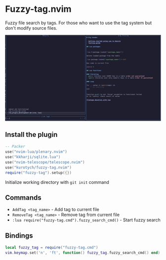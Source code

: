 # Fuzzy-tag.nvim

Fuzzy file search by tags.
For those who want to use the tag system but don't modify source files.

![d](demo.png)

## Install the plugin
```lua
-- Packer
use("nvim-lua/plenary.nvim")
use("kkharji/sqlite.lua")
use("nvim-telescope/telescope.nvim")
use("kurotych/fuzzy-tag.nvim")
require("fuzzy-tag").setup({})
```
Initialize working directory with `git init` command

## Commands
- `AddTag <tag_name>` - Add tag to current file 
- `RemoveTag <tag_name>` - Remove tag from current file
- `:lua require("fuzzy-tag.cmd").fuzzy_search_cmd()` - Start fuzzy search

## Bindings
```lua
local fuzzy_tag = require("fuzzy-tag.cmd")
vim.keymap.set('n', 'ft', function() fuzzy_tag.fuzzy_search_cmd() end)
```
